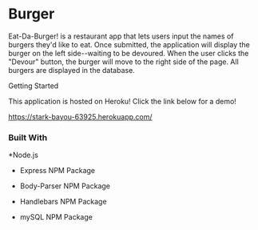 # Burger


Eat-Da-Burger! is a restaurant app that lets users input the names of burgers they'd like to eat. Once submitted, the application will display the burger on the left side--waiting to be devoured. When the user clicks the "Devour" button, the burger will move to the right side of the page. All burgers are displayed in the database.

Getting Started

This application is hosted on Heroku! Click the link below for a demo!

 https://stark-bayou-63925.herokuapp.com/
 

### Built With

*Node.js

* Express NPM Package

* Body-Parser NPM Package

* Handlebars NPM Package

* mySQL NPM Package
